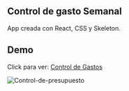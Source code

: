 ## Control de gasto Semanal

App creada con React, CSS y Skeleton.

## Demo

Click para ver: <a href="https://control-de-gasto-semanal.netlify.app" TARGET="_blank">Control de Gastos </a>

<img src="https://i.ibb.co/jTWLcgM/Control-de-presupuesto.png" alt="Control-de-presupuesto" border="0">


